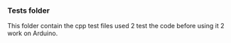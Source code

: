 ### Tests folder

This folder contain the cpp test files used 2 test the code before using it 2 work on Arduino.

